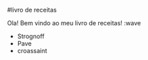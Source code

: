 #livro de receitas

Ola! Bem vindo ao meu livro de receitas! :wave

- Strognoff
- Pave
- croassaint
